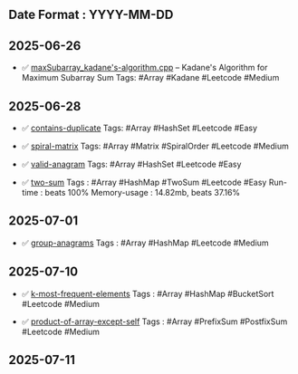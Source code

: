 **Date Format :** YYYY-MM-DD
---
## 2025-06-26

- ✅ [maxSubarray_kadane's-algorithm.cpp](arrays/maxSubarray_kadane's-algorithm.cpp) – Kadane's Algorithm for Maximum Subarray Sum
Tags: #Array #Kadane #Leetcode #Medium  

## 2025-06-28
- ✅ [contains-duplicate](arrays\contains-duplicate.cpp)
Tags: #Array #HashSet #Leetcode #Easy

- ✅ [spiral-matrix](arrays\spiral-matrix.cpp)
Tags: #Array #Matrix #SpiralOrder #Leetcode #Medium

- ✅ [valid-anagram](arrays\valid-anagram.cpp)
Tags: #Array #HashSet #Leetcode #Easy

- ✅ [two-sum](arrays\two-sum.cpp)
Tags : #Array #HashMap #TwoSum #Leetcode #Easy
Run-time : beats 100%
Memory-usage : 14.82mb, beats 37.16%

## 2025-07-01
- ✅ [group-anagrams](arrays/group-anagrams.cpp)
Tags : #Array #HashMap #Leetcode #Medium

## 2025-07-10
- ✅ [k-most-frequent-elements](arrays/k-most-frequent-elements.cpp)
Tags : #Array #HashMap #BucketSort #Leetcode #Medium

- ✅ [product-of-array-except-self](arrays/product-of-array-except-self.cpp)
Tags : #Array #PrefixSum #PostfixSum #Leetcode #Medium

## 2025-07-11
